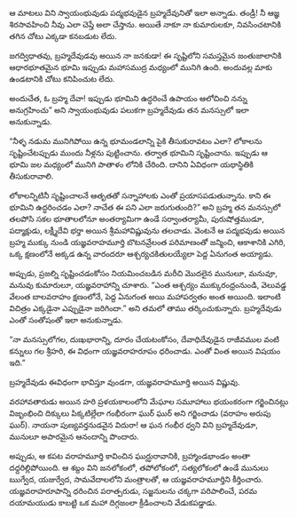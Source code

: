 ﻿ఆ మాటలు విని స్వాయంభువుడు పద్మభవుడైన బ్రహ్మదేవునితో ఇలా అన్నాడు. తండ్రీ! నీ ఆజ్ఞ శిరసావహించి నీవు ఎలా చెప్తే అలా చేస్తాను. అయితే నాకూ నా కుమారులకూ, నివసించటానికి తగిన చోటు ఎక్కడా కనబడుట లేదు. 

జగద్విధాతవు, బ్రహ్మదేవుడవు అయిన నా జనకుడా! ఈ సృష్టిలోని సమస్తమైన జంతుజాలానికి ఆధారభూతమైన భూమి ఇప్పుడు మహాసముద్ర మధ్యంలో మునిగి ఉంది. అందువల్ల మాకు ఉండటానికి చోటు కనిపించుట లేదు. 

అందుచేత, ఓ బ్రహ్మ దేవా! ఇప్పుడు భూమిని ఉద్ధరించే ఉపాయం ఆలోచించి నన్ను అనుగ్రహించు” అని స్వాయంభువుడు పలుకగా బ్రహ్మదేవుడు తన మనస్సులో ఇలా అనుకున్నాడు. 

“నీళ్ళ నడుమ మునిగిపోయి ఉన్న భూమండలాన్ని పైకి తీసుకురావటం ఎలా? లోకాలను సృష్టించేటప్పుడు ముందు నీళ్లను పుట్టించాను. తర్వాత భూమిని సృష్టించాను. ఇప్పుడు ఆ భూమి జల మధ్యంలో మునిగి పాతాళం లోనికి చేరింది. దానిని ఏవిధంగా యథాస్థితికి తీసుకురావాలి. 

లోకాలన్నిటినీ సృష్టించాలనే ఆతృతతో సన్నాహాలకు ఎంతో ప్రయాసపడుతున్నాను. కాని ఈ భూమిని ఉద్ధరించడం ఎలా? నాచేత ఈ పని ఎలా జరుగుతుంది?” అని బ్రహ్మ తన మనస్సులో తలపోసి సకల భూతాలలోనూ అంతర్యామిగా ఉండే సర్వాంతర్యామీ, పురుషోత్తముడూ, పద్మాక్షుడు, లక్ష్మీదేవి భర్తా అయిన శ్రీమహావిష్ణువును తలచాడు. వెంటనే ఆ పద్మభవుడు అయిన బ్రహ్మ ముక్కు నుండి యజ్ఞవరాహమూర్తి బొటనవ్రేలంత పరిమాణంతో జన్మించి, ఆకాశానికి ఎగిరి, ఒక్క క్షణంలోనే అక్కడ ఉన్న వారందరూ ఆశ్చర్యచకితులయ్యేలా పెద్ద ఏనుగంత అయ్యాడు. 

అప్పుడు, ప్రజల్ని సృష్టించడంకోసం నియమించబడిన మరీచి మొదలైన మునులూ, మనువూ, మనువు కుమారులూ, యజ్ఞవరాహాన్ని చూశారు. “ఎంత ఆశ్చర్యం ముక్కురంధ్రంనుండి, వెలువడ్డ వేలంత బాలవరాహం క్షణంలోనే, పెద్ద ఏనుగంత అయి మహాపర్వతం అంత అయింది. ఇలాంటి విచిత్రం ఎక్కడైనా ఎప్పుడైనా జరిగిందా.” అని తమలో తాము తర్కించుకున్నారు. బ్రహ్మదేవుడు ఎంతో సంతోషంతో ఇలా అనుకున్నాడు. 

“నా మనస్సులోగల, దుఃఖభారాన్ని, దూరం చేయటంకోసం, దేవాధిదేవుడైన రాజీవముల వంటి కన్నులు గల శ్రీహరి, ఈ విధంగా యజ్ఞవరాహరూపం ధరించాడు. ఎంతో వింత అయిన విషయం ఇది.” 

బ్రహ్మదేవుడు ఈవిధంగా భావిస్తూ వుండగా, యజ్ఞవరాహమూర్తి అయిన విష్ణువు. 

వరహావతారుడు అయిన హరి ప్రళయకాలంలోని మేఘాల సమూహాలు భయంకరంగా గర్జించినట్లు విజృంభించి దిక్కులు పిక్కటిల్లేలా గంభీరంగా ఘుర్ ఘుర్ అని గర్జించాడు (వరాహం అరుపు ఘుర్). నాయనా పుణ్యవర్తనుడవైన విదురా! ఆ ఘన గంభీర ధ్వని విని బ్రహ్మదేవుడూ, మునులూ అపారమైన ఆనందాన్ని పొందారు. 

అప్పుడు, ఆ కపట వరాహమూర్తి కావించిన ఘుర్ఝురావానికి, బ్రహ్మాండభాండం అంతా దధ్దరిల్లిపోయింది. ఆ శబ్దం విని జనలోకంలో, తపోలోకంలో, సత్యలోకంలో ఉండే మునులు ఋగ్వేద, యజుర్వేద, సామవేదాలలోని మంత్రాలతో, ఆ యజ్ఞవరాహమూర్తిని కీర్తించారు. యజ్ఞవరాహరూపాన్ని ధరించిన పరాత్పరుడు, సజ్జనులను చక్కగా పరిపాలించే, పరమ దయామయుడు కాబట్టి ఒక మహా దిగ్గజంలా క్రీడించాలని వేడుకపడ్డాడు. 

